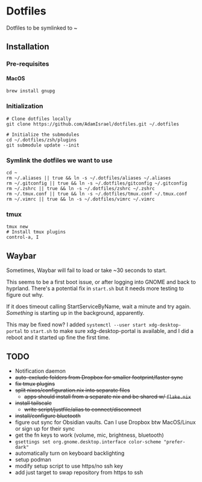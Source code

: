 # Dotfiles

Dotfiles to be symlinked to ~


## Installation

### Pre-requisites

#### MacOS

```shell
brew install gnupg
```

### Initialization

```shell
# Clone dotfiles locally
git clone https://github.com/AdamIsrael/dotfiles.git ~/.dotfiles

# Initialize the submodules
cd ~/.dotfiles/zsh/plugins
git submodule update --init
```

### Symlink the dotfiles we want to use

```shell
cd ~
rm ~/.aliases || true && ln -s ~/.dotfiles/aliases ~/.aliases
rm ~/.gitconfig || true && ln -s ~/.dotfiles/gitconfig ~/.gitconfig
rm ~/.zshrc || true && ln -s ~/.dotfiles/zshrc ~/.zshrc
rm ~/.tmux.conf || true && ln -s ~/.dotfiles/tmux.conf ~/.tmux.conf
rm ~/.vimrc || true && ln -s ~/.dotfiles/vimrc ~/.vimrc
```

### tmux

```shell
tmux new
# Install tmux plugins
control-a, I
```

## Waybar

Sometimes, Waybar will fail to load or take ~30 seconds to start.

This seems to be a first boot issue, or after logging into GNOME and back to hyprland. There's a potential fix in `start.sh` but it needs more testing to figure out why.

If it does timeout calling StartServiceByName, wait a minute and try again. _Something_ is starting up in the background, apparently.

This may be fixed now? I added `systemctl --user start xdg-desktop-portal` to `start.sh` to make sure xdg-desktop-portal is available, and I did a reboot and it started up fine the first time.

## TODO

- Notification daemon
- ~~auto-exclude folders from Dropbox for smaller footprint/faster sync~~
- ~~fix tmux plugins~~
- ~~split nixos/configuration.nix into separate files~~
  - ~~apps should install from a separate nix and be shared w/ `flake.nix`~~
- ~~install tailscale~~
  - ~~write script/justfile/alias to connect/disconnect~~
- ~~install/configure bluetooth~~
- figure out sync for Obsidian vaults. Can I use Dropbox btw MacOS/Linux or sign up for their sync
- get the fn keys to work (volume, mic, brightness, bluetooth)
- `gsettings set org.gnome.desktop.interface color-scheme "prefer-dark"`
- automatically turn on keyboard backlighting
- setup podman
- modify setup script to use https/no ssh key
- add just target to swap repository from https to ssh
